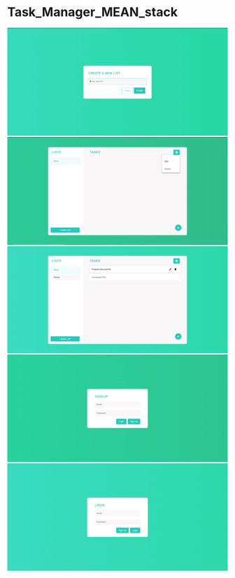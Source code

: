 # Task_Manager_MEAN_stack

[create_new_list]: https://raw.githubusercontent.com/akarshs27/Task_Manager_MEAN_stack/master/frontend/src/assets/create-new-list.PNG
[edit_delete_list]: https://raw.githubusercontent.com/akarshs27/Task_Manager_MEAN_stack/master/frontend/src/assets/edit-delete-list.PNG
[list_and_tasks]: https://raw.githubusercontent.com/akarshs27/Task_Manager_MEAN_stack/master/frontend/src/assets/list-and-tasks.png
[sign_up]: https://raw.githubusercontent.com/akarshs27/Task_Manager_MEAN_stack/master/frontend/src/assets/signup.PNG
[login]: https://raw.githubusercontent.com/akarshs27/Task_Manager_MEAN_stack/master/frontend/src/assets/login.PNG

![CREATE NEW LIST][create_new_list]
![EDIT DELETE LIST][edit_delete_list]
![LIST AND TASKS][list_and_tasks]
![SIGN UP][sign_up]
![LOGIN][login]

